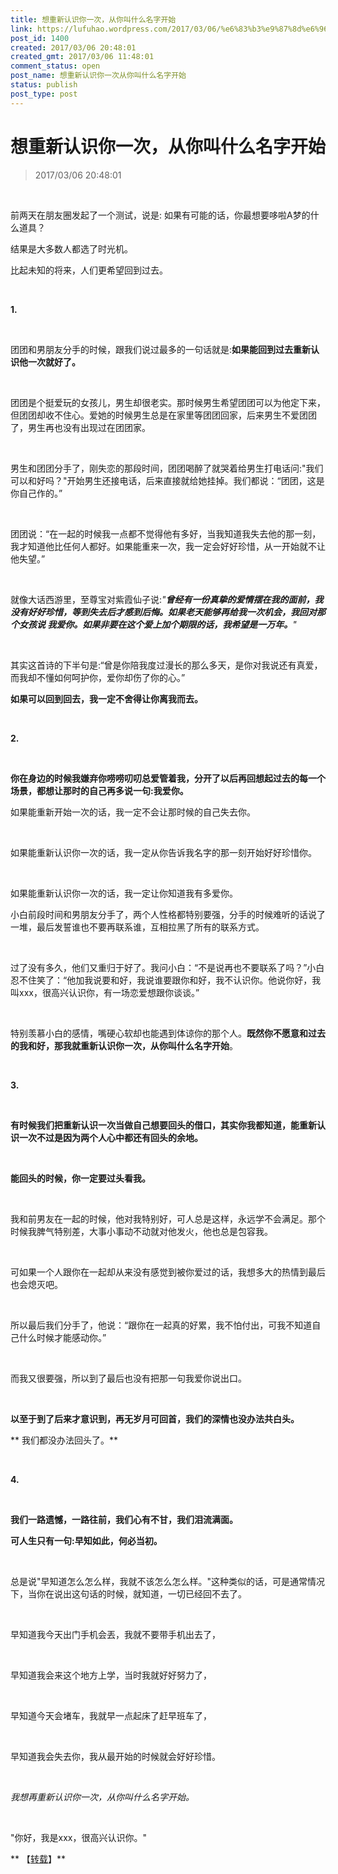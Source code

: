 ```yaml
---
title: 想重新认识你一次，从你叫什么名字开始
link: https://lufuhao.wordpress.com/2017/03/06/%e6%83%b3%e9%87%8d%e6%96%b0%e8%ae%a4%e8%af%86%e4%bd%a0%e4%b8%80%e6%ac%a1%ef%bc%8c%e4%bb%8e%e4%bd%a0%e5%8f%ab%e4%bb%80%e4%b9%88%e5%90%8d%e5%ad%97%e5%bc%80%e5%a7%8b/
post_id: 1400
created: 2017/03/06 20:48:01
created_gmt: 2017/03/06 11:48:01
comment_status: open
post_name: 想重新认识你一次从你叫什么名字开始
status: publish
post_type: post
---
```


# 想重新认识你一次，从你叫什么名字开始

> 2017/03/06 20:48:01

 

前两天在朋友圈发起了一个测试，说是: 如果有可能的话，你最想要哆啦A梦的什么道具？

结果是大多数人都选了时光机。

比起未知的将来，人们更希望回到过去。

 

**1.**

 

团团和男朋友分手的时候，跟我们说过最多的一句话就是:**如果能回到过去重新认识他一次就好了。**

 

团团是个挺爱玩的女孩儿，男生却很老实。那时候男生希望团团可以为他定下来，但团团却收不住心。爱她的时候男生总是在家里等团团回家，后来男生不爱团团了，男生再也没有出现过在团团家。

 

男生和团团分手了，刚失恋的那段时间，团团喝醉了就哭着给男生打电话问:"我们可以和好吗？"开始男生还接电话，后来直接就给她挂掉。我们都说：“团团，这是你自己作的。”

 

团团说：“在一起的时候我一点都不觉得他有多好，当我知道我失去他的那一刻，我才知道他比任何人都好。如果能重来一次，我一定会好好珍惜，从一开始就不让他失望。”

 

就像大话西游里，至尊宝对紫霞仙子说:_"**曾经有一份真挚的爱情摆在我的面前，我没有好好珍惜，等到失去后才感到后悔。如果老天能够再给我一次机会，我回对那个女孩说 我爱你。如果非要在这个爱上加个期限的话，我希望是一万年。**"_

 

其实这首诗的下半句是:“曾是你陪我度过漫长的那么多天，是你对我说还有真爱，而我却不懂如何呵护你，爱你却伤了你的心。”




**如果可以回到回去，我一定不舍得让你离我而去。**

 

**2.**

 

**你在身边的时候我嫌弃你唠唠叨叨总爱管着我，分开了以后再回想起过去的每一个场景，都想让那时的自己再多说一句:我爱你。**



如果能重新开始一次的话，我一定不会让那时候的自己失去你。

 

如果能重新认识你一次的话，我一定从你告诉我名字的那一刻开始好好珍惜你。

 

如果能重新认识你一次的话，我一定让你知道我有多爱你。



小白前段时间和男朋友分手了，两个人性格都特别要强，分手的时候难听的话说了一堆，最后发誓谁也不要再联系谁，互相拉黑了所有的联系方式。

 

过了没有多久，他们又重归于好了。我问小白：“不是说再也不要联系了吗？”小白忍不住笑了：“他加我说要和好，我说谁要跟你和好，我不认识你。他说你好，我叫xxx，很高兴认识你，有一场恋爱想跟你谈谈。”

 

特别羡慕小白的感情，嘴硬心软却也能遇到体谅你的那个人。**既然你不愿意和过去的我和好，那我就重新认识你一次，从你叫什么名字开始**。

  

**3.**

 

**有时候我们把重新认识一次当做自己想要回头的借口，其实你我都知道，能重新认识一次不过是因为两个人心中都还有回头的余地。**

 

**能回头的时候，你一定要过头看我。**

 

我和前男友在一起的时候，他对我特别好，可人总是这样，永远学不会满足。那个时候我脾气特别差，大事小事动不动就对他发火，他也总是包容我。

 

可如果一个人跟你在一起却从来没有感觉到被你爱过的话，我想多大的热情到最后也会熄灭吧。

 

所以最后我们分手了，他说：“跟你在一起真的好累，我不怕付出，可我不知道自己什么时候才能感动你。”

 

而我又很要强，所以到了最后也没有把那一句我爱你说出口。

 

**以至于到了后来才意识到，再无岁月可回首，我们的深情也没办法共白头。**

** 我们都没办法回头了。**

 

**4.**

 

**我们一路遗憾，一路往前，我们心有不甘，我们泪流满面。**



**可人生只有一句:早知如此，何必当初。**

 

总是说"早知道怎么怎么样，我就不该怎么怎么样。"这种类似的话，可是通常情况下，当你在说出这句话的时候，就知道，一切已经回不去了。

 

早知道我今天出门手机会丟，我就不要带手机出去了，

 

早知道我会来这个地方上学，当时我就好好努力了，

 

早知道今天会堵车，我就早一点起床了赶早班车了，

 

早知道我会失去你，我从最开始的时候就会好好珍惜。

 

_我想再重新认识你一次，从你叫什么名字开始。_

 

"你好，我是xxx，很高兴认识你。"

** 【[转载](http://www.weidu8.net/wx/1002147964983664)】**
